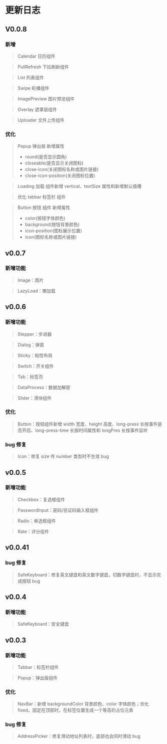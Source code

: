 # 更新日志

## V0.0.8

### 新增

> Calendar 日历组件

> PullRefresh 下拉刷新组件

> List 列表组件

> Swipe 轮播组件

> ImagePreview 图片预览组件

> Overlay 遮罩层组件

> Uploader 文件上传组件

### 优化

> Popup 弹出层 新增属性
>
> - round(是否显示圆角)
> - closeable(是否显示关闭图标)
> - close-icon(关闭图标名称或图片链接)
> - close-icon-position(关闭图标位置)

> Loading 加载 组件新增 vertical、textSize 属性和新增默认插槽

> 优化 tabbar 标签栏 组件

> Button 按钮 组件 新增属性
>
> - color(按钮字体颜色)
> - background(按钮背景颜色)
> - icon-position(图标展示位置)
> - icon(图标名称或图片链接)

## v0.0.7

### 新增功能

> Image：图片

> LazyLoad：懒加载

## v0.0.6

### 新增功能

> Stepper：步进器

> Dialog：弹窗

> Sticky：粘性布局

> Switch：开关组件

> Tab：标签页

> DataProcess：数据加解密

> Slider：滑块组件

### 优化

> Button：按钮组件新增 width 宽度、height 高度、long-press 长按事件是否开启、long-press-time 长按时间属性和 longPres 长按事件监听

### bug 修复

> Icon：修复 size 传 number 类型时不生效 bug

## v0.0.5

### 新增功能

> Checkbox：复选框组件

> PasswordInput：密码/验证码输入框组件

> Radio：单选框组件

> Rate：评分组件

## v0.0.41

### bug 修复

> SafeKeyboard：修复英文键盘和英文数字键盘，切数字键盘时，不显示完成按钮 bug

## v0.0.4

### 新增功能

> SafeKeyboard：安全键盘

## v0.0.3

### 新增功能

> Tabbar：标签栏组件

> Popup：弹出层组件

### 优化

> NavBar：新增 backgroundColor 背景颜色、color 字体颜色；优化 fixed，固定在顶部时，在标签位置生成一个等高的占位元素

### bug 修复

> AddressPicker：修复滑动地址列表时，底部也会同时滑动 bug
